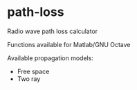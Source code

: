 # path-loss

Radio wave path loss calculator

Functions available for Matlab/GNU Octave

Available propagation models:
- Free space
- Two ray
